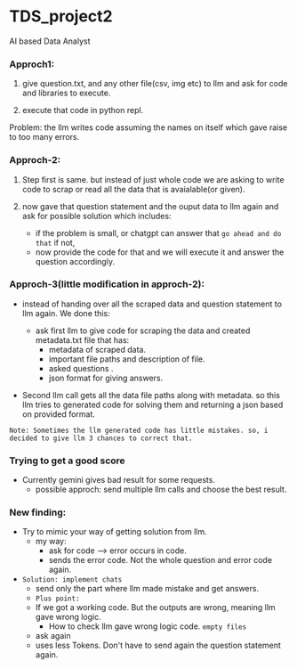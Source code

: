 # TDS_project2
AI based Data Analyst


### Approch1: 

1. give question.txt, and any other file(csv, img etc) to llm and ask for code and libraries to execute.

2. execute that code in python repl.

Problem: the llm writes code assuming the names on itself which gave raise to too many errors.

### Approch-2:

1. Step first is same. but instead of just whole code we are asking to write code to scrap or read all the data that is avaialable(or given).

2. now gave that question statement and the ouput data to llm again and ask for possible solution which includes:
    - if the problem is small, or chatgpt can answer that  `go ahead and do that` if not,
    - now provide the code for that and we will execute it and answer the question accordingly.


### Approch-3(little modification in approch-2):
 - instead of handing over all the scraped data and question statement to llm again. We done this:
    -   ask first llm to give code for scraping the data and created metadata.txt file that has:
        - metadata of scraped data.
        - important file paths and description of file.
        - asked questions .
        - json format for giving answers.

 - Second llm call gets all the data file paths along with metadata. so this llm tries to generated code for solving them and returning a json based on provided format.

`Note: Sometimes the llm generated code has little mistakes. so, i decided to give llm 3 chances to correct that.`

### Trying to get a good score
- Currently gemini gives bad result for some requests. 
    - possible approch: send multiple llm calls and choose the best result.

### New finding:
- Try to mimic your way of getting solution from llm.
    - my way:
        - ask for code --> error occurs in code.
        - sends the error code. Not the whole question and error code again.
- `Solution: implement chats `
    - send only the part where llm made mistake and get answers.
    - `Plus point: `
    - If we got a working code. But the outputs are wrong, meaning llm gave wrong logic.
        - How to check llm gave wrong logic code. `empty files`
    - ask again
    - uses less Tokens. Don't have to send again the question statement again.

 
